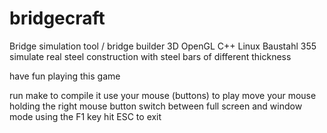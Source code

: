 bridgecraft
===========

Bridge simulation tool / bridge builder 3D OpenGL C++ Linux Baustahl 355
simulate real steel construction with steel bars of different thickness

have fun playing this game

run make to compile it
use your mouse (buttons) to play
move your mouse holding the right mouse button
switch between full screen and window mode using the F1 key
hit ESC to exit
